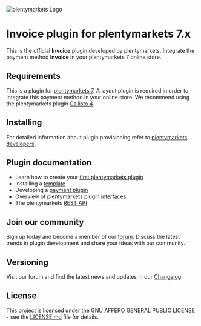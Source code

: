 ![plentymarkets Logo](http://www.plentymarkets.eu/layout/pm/images/logo/plentymarkets-logo.jpg)

# Invoice plugin for plentymarkets 7.x

This is the official **Invoice** plugin developed by plentymarkets. Integrate the payment method **Invoice** in your plentymarkets 7 online store.

## Requirements

This is a plugin for [plentymarkets 7](https://www.plentymarkets.com). A layout plugin is required in order to integrate this payment method in your online store. We recommend using the plentymarkets plugin [Callisto 4](https://github.com/plentymarkets/callisto-4).

## Installing

For detailed information about plugin provisioning refer to [plentymarkets developers](https://developers.plentymarkets.com/dev-doc/basics#plugin-provisioning).

## Plugin documentation

- Learn how to create your [first plentymarkets plugin](https://developers.plentymarkets.com/tutorials/helloworld)
- Installing a [template](https://developers.plentymarkets.com/tutorials/design)
- Developing a [payment plugin](https://developers.plentymarkets.com/tutorials/payment)
- Overview of plentymarkets [plugin interfaces](https://developers.plentymarkets.com/dev-doc/basics#guide-interface)
- The plentymarkets [REST API](https://developers.plentymarkets.com/rest-doc/introduction)

## Join our community

Sign up today and become a member of our [forum](https://forum.plentymarkets.com/c/plugin-entwicklung/plugin-payment). Discuss the latest trends in plugin development and share your ideas with our community.

## Versioning

Visit our forum and find the latest news and updates in our [Changelog](https://forum.plentymarkets.com/c/changelog?order=created).

## License

This project is licensed under the GNU AFFERO GENERAL PUBLIC LICENSE - see the [LICENSE.md](/LICENSE.md) file for details.
